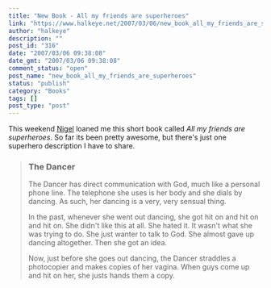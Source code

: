 ```yaml
---
title: "New Book - All my friends are superheroes"
link: "https://www.halkeye.net/2007/03/06/new_book_all_my_friends_are_superheroes/"
author: "halkeye"
description: ""
post_id: "316"
date: "2007/03/06 09:38:08"
date_gmt: "2007/03/06 09:38:08"
comment_status: "open"
post_name: "new_book_all_my_friends_are_superheroes"
status: "publish"
category: "Books"
tags: []
post_type: "post"
---
```


This weekend [Nigel](http://www.flickr.com/photos/spatulus/) loaned me this short book called _All my friends are superheroes_. So far its been pretty awesome, but there's just one superhero description I have to share. 

> ### The Dancer
> 
> The Dancer has direct communication with God, much like a personal phone line. The telephone she uses is her body and she dials by dancing. As such, her dancing is a very, very sensual thing.
> 
> In the past, whenever she went out dancing, she got hit on and hit on and hit on. She didn't like this at all. She hated it. It wasn't what she was trying to do. She just wanter to talk to God. She almost gave up dancing altogether. Then she got an idea.
> 
> Now, just before she goes out dancing, the Dancer straddles a photocopier and makes copies of her vagina. When guys come up and hit on her, she justs hands them a copy.